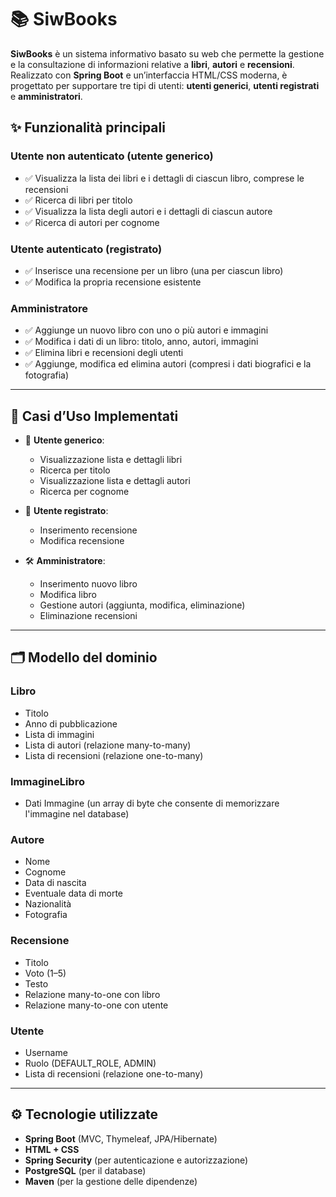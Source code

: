 # 📚 SiwBooks

**SiwBooks** è un sistema informativo basato su web che permette la gestione e la consultazione di informazioni relative a **libri**, **autori** e **recensioni**. Realizzato con **Spring Boot** e un’interfaccia HTML/CSS moderna, è progettato per supportare tre tipi di utenti: **utenti generici**, **utenti registrati** e **amministratori**.

## ✨ Funzionalità principali

### Utente non autenticato (utente generico)
- ✅ Visualizza la lista dei libri e i dettagli di ciascun libro, comprese le recensioni
- ✅ Ricerca di libri per titolo
- ✅ Visualizza la lista degli autori e i dettagli di ciascun autore
- ✅ Ricerca di autori per cognome

### Utente autenticato (registrato)
- ✅ Inserisce una recensione per un libro (una per ciascun libro)
- ✅ Modifica la propria recensione esistente

### Amministratore
- ✅ Aggiunge un nuovo libro con uno o più autori e immagini
- ✅ Modifica i dati di un libro: titolo, anno, autori, immagini
- ✅ Elimina libri e recensioni degli utenti
- ✅ Aggiunge, modifica ed elimina autori (compresi i dati biografici e la fotografia)

---

## 🧱 Casi d’Uso Implementati

- 👤 **Utente generico**:
  - Visualizzazione lista e dettagli libri
  - Ricerca per titolo
  - Visualizzazione lista e dettagli autori
  - Ricerca per cognome

- 🔐 **Utente registrato**:
  - Inserimento recensione
  - Modifica recensione

- 🛠 **Amministratore**:
  - Inserimento nuovo libro
  - Modifica libro
  - Gestione autori (aggiunta, modifica, eliminazione)
  - Eliminazione recensioni

---

## 🗂️ Modello del dominio

### Libro
- Titolo
- Anno di pubblicazione
- Lista di immagini
- Lista di autori (relazione many-to-many)
- Lista di recensioni (relazione one-to-many)

### ImmagineLibro
- Dati Immagine (un array di byte che consente di memorizzare l'immagine nel database) 

### Autore
- Nome
- Cognome
- Data di nascita
- Eventuale data di morte
- Nazionalità
- Fotografia

### Recensione
- Titolo
- Voto (1–5)
- Testo
- Relazione many-to-one con libro
- Relazione many-to-one con utente

### Utente
- Username
- Ruolo (DEFAULT_ROLE, ADMIN)
- Lista di recensioni (relazione one-to-many)

---

## ⚙️ Tecnologie utilizzate

- **Spring Boot** (MVC, Thymeleaf, JPA/Hibernate)
- **HTML + CSS**
- **Spring Security** (per autenticazione e autorizzazione)
- **PostgreSQL** (per il database)
- **Maven** (per la gestione delle dipendenze)
